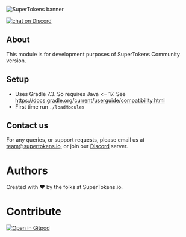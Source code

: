 ![SuperTokens banner](https://raw.githubusercontent.com/supertokens/supertokens-logo/master/images/Artboard%20%E2%80%93%2027%402x.png)

<a href="https://supertokens.io/discord">
<img src="https://img.shields.io/discord/603466164219281420.svg?logo=discord"
    alt="chat on Discord"></a>

## About

This module is for development purposes of SuperTokens Community version.

## Setup
* Uses Gradle 7.3. So requires Java <= 17. See https://docs.gradle.org/current/userguide/compatibility.html
* First time run `./loadModules`

## Contact us

For any queries, or support requests, please email us at team@supertokens.io, or join
our [Discord](supertokens.io/discord) server.

# Authors

Created with :heart: by the folks at SuperTokens.io.

# Contribute

[![Open in Gitpod](https://gitpod.io/button/open-in-gitpod.svg)](https://gitpod.io/from-referrer/)
